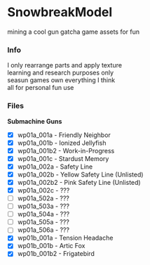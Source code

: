 # SnowbreakModel
mining a cool gun gatcha game assets for fun

### Info
I only rearrange parts and apply texture  
learning and research purposes only  
seasun games own everything I think  
all for personal fun use  

### Files
**Submachine Guns**
- [x] wp01a_001a - Friendly Neighbor
- [x] wp01a_001b - Ionized Jellyfish
- [x] wp01a_001b2 - Work-in-Progress
- [x] wp01a_001c - Stardust Memory
- [x] wp01a_002a - Safety Line
- [x] wp01a_002b - Yellow Safety Line (Unlisted)
- [x] wp01a_002b2 - Pink Safety Line (Unlisted)
- [x] wp01a_002c - ???
- [ ] wp01a_502a - ???
- [ ] wp01a_503a - ???
- [ ] wp01a_504a - ???
- [ ] wp01a_505a - ???
- [ ] wp01a_506a - ???
- [x] wp01b_001a - Tension Headache
- [x] wp01b_001b - Artic Fox
- [x] wp01b_001b2 - Frigatebird
